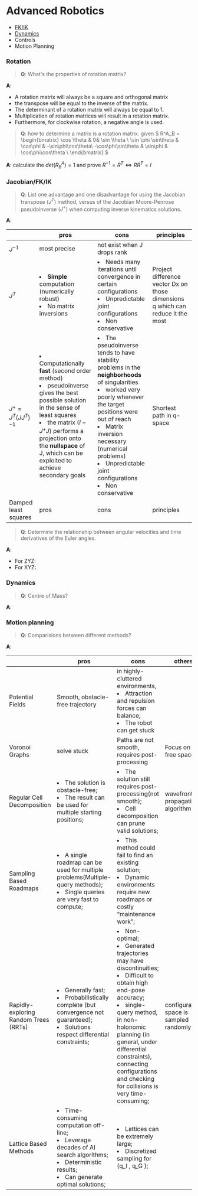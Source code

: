 
<link type="text/css" rel="stylesheet" href="../md.css">

# Advanced Robotics

- [FK/IK](FK.IK.md)
- [Dynamics](Dynamics.md)
- Controls
- Motion Planning
<!-- - [Controls](Controls.md) -->
<!-- - [Motion Planning](MP.md) -->

### Rotation

> **Q**:  What's the properties of rotation matrix?

 **A**:
 - A rotation matrix will always be a square and orthogonal matrix
 - the transpose will be equal to the inverse of the matrix.
 - The determinant of a rotation matrix will always be equal to 1.
 - Multiplication of rotation matrices will result in a rotation matrix.
 - Furthermore, for clockwise rotation, a negative angle is used.


> **Q**: how to determine a matrix is a rotation matrix.
given
$
R^A_B =
\begin{bmatrix}
\cos \theta & 0& \sin \theta \\
\sin \phi \sin\theta & \cos\phi & -\sin\phi\cos\theta\\
-\cos\phi\sin\theta & \sin\phi & \cos\phi\cos\theta \\
\end{bmatrix}
$

**A**: calculate the $det(R^A_B)=1$ and prove $R^{-1} = R^T  \Leftrightarrow RR^T=I$


### Jacobian/FK/IK

> **Q**: List one advantage and one disadvantage for using the Jacobian transpose ($J^T$) method, versus of the Jacobian Moore-Penrose pseudoinverse ($J^+$) when computing
inverse kinematics solutions.

**A**:

| | pros | cons | principles |
|---|---|---|---|
| $J^{-1}$  | most precise | not exist when J drops rank |
| $J^T$| <li>**Simple** computation (numerically robust) </li><li>No matrix inversions</li> | <li>Needs many iterations until convergence in certain configurations</li> <li>Unpredictable joint configurations</li><li>Non conservative </li>| Project difference vector Dx on those dimensions q which can reduce it the most  |
| $J^+=J^T(JJ^T)^{-1}$  | <li>Computationally **fast** (second order method) </li><li>pseudoinverse gives the best possible solution in the sense of least squares</li><li>the matrix ($I − J^+J$) performs a projection onto the **nullspace** of J, which can be exploited to achieve secondary goals</li> | <li>The pseudoinverse tends to have stability problems in the **neighborhoods** of singularities</li><li>worked very poorly whenever the target positions were out of reach</li> <li>Matrix inversion necessary (numerical problems) </li><li>Unpredictable joint configurations</li><li>Non conservative </li> | Shortest path in q-space  |
|  Damped least squares| pros | cons | principles |


> **Q**: Determine the relationship between angular velocities and time
derivatives of the Euler angles.

**A**:

- For ZYZ:
- For XYZ:

### Dynamics
> **Q**: Centre of Mass?

**A**:


### Motion planning
> **Q**: Comparisions between different methods?

**A**:

| | pros | cons | others |
|---|---|---|---|
| Potential Fields | Smooth, obstacle-free trajectory | in highly-cluttered environments, <li>Attraction and repulsion forces can balance;</li><li> The robot can get stuck</li> | |
| Voronoi Graphs | solve stuck | Paths are not smooth, requires post-processing | Focus on the free space |
| Regular Cell Decomposition | <li>The solution is obstacle-free;</li> <li>The result can be used for multiple starting positions;</li> | <li>The solution still requires post-processing(not smooth);</li> <li>Cell decomposition can prune valid solutions;</li> | wavefront propagation algorithm |
| Sampling Based Roadmaps |  <li>A single roadmap can be used for multiple problems(Multiple-query methods);</li><li> Single queries are very fast to compute; </li> | <li>This method could fail to find an existing solution;</li><li> Dynamic environments require new roadmaps or costly “maintenance work”;</li> | |
| Rapidly-exploring Random Trees (RRTs) | <li>Generally fast;</li>  <li> Probabilistically complete (but convergence not guaranteed);</li> <li>Solutions respect differential constraints; </li> | <li>Non-optimal;</li><li>Generated trajectories may have discontinuities;</li><li> Difficult to obtain high end-pose accuracy;</li><li> single-query method, in non-holonomic planning (in general, under differential constraints), connecting configurations  and checking for collisions is very time-consuming;</li> | configuration space is sampled randomly |
| Lattice Based Methods | <li>Time-consuming computation off-line; </li><li> Leverage decades of AI search algorithms;</li><li> Deterministic results; </li><li>Can generate optimal solutions;</li>  | <li>Lattices can be extremely large;</li><li> Discretized sampling for (q_I , q_G );          </li> | |
